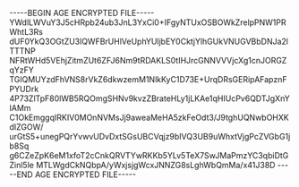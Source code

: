 -----BEGIN AGE ENCRYPTED FILE-----
YWdlLWVuY3J5cHRpb24ub3JnL3YxCi0+IFgyNTUxOSBOWkZrelpPNW1PRWhtL3Rs
dUF0YkQ3OGtZU3lQWFBrUHlVeUphYUljbEY0CktjYlhGUkVNUGVBbDNJa2lTTTNP
NFRtWHd5VEhjZitmZUt6ZFJ6Nm9tRDAKLS0tIHJrcGNNVVVjcXg1cnJORGZqYzFY
TGlQMUYzdFhVNS8rVkZ6dkwzemM1NlkKyC1D73E+UrqDRsGERipAFapznFPYUDrk
4P73ZlTpF80lWB5RQOmgSHNv9kvzZBrateHLy1jLKAe1qHIUcPv6QDTJgXnYIAMm
C1OkEmggqIRKIV0MOnNVMsJj9aweaMeHA5zkFeOdt3/J9tghUQNwbOHXKdIZGOW/
urGtS5+unegPQrYvwvUDvDxtSGsUBCVqjz9bIVQ3UB9uWhxtVjgPcZVGbG1jb8Sq
g6CZeZpK6eM1xfoT2cCnkQRVTYwRKKb5YLv5TeX7SwJMaPmzYC3qbiDtGZinl5le
MTLWgdCkNQbpA/yWxjsjgWcxJNNZG8sLghWbQmMa/x41J38D
-----END AGE ENCRYPTED FILE-----
